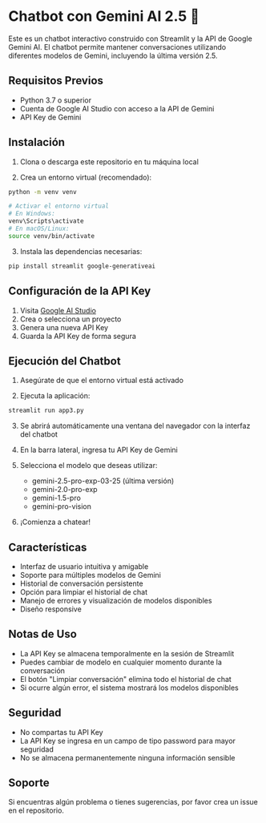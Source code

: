 # Chatbot con Gemini AI 2.5 🚀

Este es un chatbot interactivo construido con Streamlit y la API de Google Gemini AI. El chatbot permite mantener conversaciones utilizando diferentes modelos de Gemini, incluyendo la última versión 2.5.

## Requisitos Previos

- Python 3.7 o superior
- Cuenta de Google AI Studio con acceso a la API de Gemini
- API Key de Gemini

## Instalación

1. Clona o descarga este repositorio en tu máquina local

2. Crea un entorno virtual (recomendado):
```bash
python -m venv venv

# Activar el entorno virtual
# En Windows:
venv\Scripts\activate
# En macOS/Linux:
source venv/bin/activate
```

3. Instala las dependencias necesarias:
```bash
pip install streamlit google-generativeai
```

## Configuración de la API Key

1. Visita [Google AI Studio](https://makersuite.google.com/app/apikey)
2. Crea o selecciona un proyecto
3. Genera una nueva API Key
4. Guarda la API Key de forma segura

## Ejecución del Chatbot

1. Asegúrate de que el entorno virtual está activado

2. Ejecuta la aplicación:
```bash
streamlit run app3.py
```

3. Se abrirá automáticamente una ventana del navegador con la interfaz del chatbot

4. En la barra lateral, ingresa tu API Key de Gemini

5. Selecciona el modelo que deseas utilizar:
   - gemini-2.5-pro-exp-03-25 (última versión)
   - gemini-2.0-pro-exp
   - gemini-1.5-pro
   - gemini-pro-vision

6. ¡Comienza a chatear!

## Características

- Interfaz de usuario intuitiva y amigable
- Soporte para múltiples modelos de Gemini
- Historial de conversación persistente
- Opción para limpiar el historial de chat
- Manejo de errores y visualización de modelos disponibles
- Diseño responsive

## Notas de Uso

- La API Key se almacena temporalmente en la sesión de Streamlit
- Puedes cambiar de modelo en cualquier momento durante la conversación
- El botón "Limpiar conversación" elimina todo el historial de chat
- Si ocurre algún error, el sistema mostrará los modelos disponibles

## Seguridad

- No compartas tu API Key
- La API Key se ingresa en un campo de tipo password para mayor seguridad
- No se almacena permanentemente ninguna información sensible

## Soporte

Si encuentras algún problema o tienes sugerencias, por favor crea un issue en el repositorio.